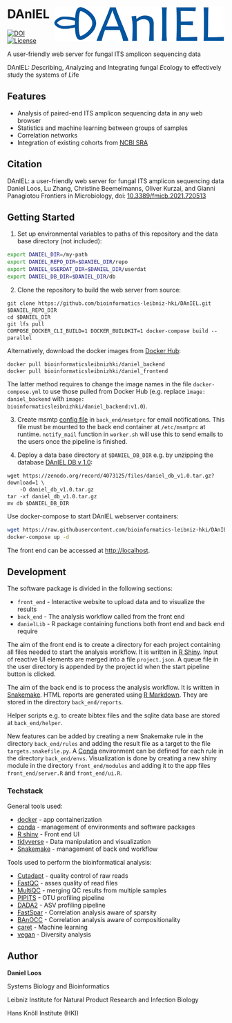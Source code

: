 # DAnIEL <a href='https://sbi.hki-jena.de/daniel'><img src='front_end/www/img/DAnIEL_logo.png' align="right" height="80px" /></a>

<!-- badges: start -->
[![DOI](https://zenodo.org/badge/DOI/10.5281/zenodo.4146884.svg)](https://doi.org/10.5281/zenodo.4146884)
[![License](https://img.shields.io/badge/License-BSD%202--Clause-orange.svg)](https://opensource.org/licenses/BSD-2-Clause)
<!-- badges: end -->

A user-friendly web server for fungal ITS amplicon sequencing data

DAnIEL: *D*escribing, *An*alyzing and *I*ntegrating fungal *E*cology to effectively study the systems of *L*ife

## Features
* Analysis of paired-end ITS amplicon sequencing data in any web browser
* Statistics and machine learning between groups of samples
* Correlation networks
* Integration of existing cohorts from [NCBI SRA](https://www.ncbi.nlm.nih.gov/sra)

## Citation
DAnIEL: a user-friendly web server for fungal ITS amplicon sequencing data
Daniel Loos, Lu Zhang, Christine Beemelmanns, Oliver Kurzai, and Gianni Panagiotou
Frontiers in Microbiology, doi: [10.3389/fmicb.2021.720513](https://www.frontiersin.org/articles/10.3389/fmicb.2021.720513)

## Getting Started

1. Set up environmental variables to paths of this repository and the data base directory (not included):

```sh
export DANIEL_DIR=/my-path
export DANIEL_REPO_DIR=$DANIEL_DIR/repo
export DANIEL_USERDAT_DIR=$DANIEL_DIR/userdat
export DANIEL_DB_DIR=$DANIEL_DIR/db
```

2. Clone the repository to build the web server from source:
```
git clone https://github.com/bioinformatics-leibniz-hki/DAnIEL.git $DANIEL_REPO_DIR
cd $DANIEL_DIR
git lfs pull
COMPOSE_DOCKER_CLI_BUILD=1 DOCKER_BUILDKIT=1 docker-compose build --parallel
```

Alternatively, download the docker images from [Docker Hub](https://hub.docker.com/orgs/bioinformaticsleibnizhki):
```
docker pull bioinformaticsleibnizhki/daniel_backend
docker pull bioinformaticsleibnizhki/daniel_frontend
```

The latter method requires to change the image names in the file `docker-compose.yml` to use those pulled from Docker Hub (e.g. replace `ìmage: daniel_backend` with `image: bioinformaticsleibnizhki/daniel_backend:v1.0`).

3. Create msmtp [config file](https://marlam.de/msmtp/msmtp.html) in `back_end/msmtprc` for email notifications.
This file must be mounted to the back end container at `/etc/msmtprc` at runtime.
`notify_mail` function in `worker.sh` will use this to send emails to the users once the pipeline is finished.

4. Deploy a data base directory at `$DANIEL_DB_DIR` e.g. by unzipping the database [DAnIEL DB v 1.0](https://doi.org/10.5281/zenodo.4073125):

```
wget https://zenodo.org/record/4073125/files/daniel_db_v1.0.tar.gz?download=1 \
	-O daniel_db_v1.0.tar.gz
tar -xf daniel_db_v1.0.tar.gz
mv db $DANIEL_DB_DIR
```

Use docker-compose to start DAnIEL webserver containers:

```sh
wget https://raw.githubusercontent.com/bioinformatics-leibniz-hki/DAnIEL/main/docker-compose.yml
docker-compose up -d
```

The front end can be accessed at [http://localhost](http://localhost).

## Development
The software package is divided in the following sections:

* `front_end` - Interactive website to upload data and to visualize the results
* `back_end` - The analysis workflow called from the front end
* `danielLib` - R package containing functions both front end and back end require

The aim of the front end is to create a directory for each project containing all files needed to start the analysis workflow.
It is written in [R Shiny](https://shiny.rstudio.com/).
Input of reactive UI elements are merged into a file `project.json`.
A queue file in the user directory is appended by the project id when the start pipeline button is clicked.

The aim of the back end is to process the analysis workflow.
It is written in [Snakemake](https://snakemake.readthedocs.io/en/stable/).
HTML reports are generated using [R Markdown](https://rmarkdown.rstudio.com/).
They are stored in the directory `back_end/reports`.

Helper scripts e.g. to create bibtex files and the sqlite data base are stored at `back_end/helper`.

New features can be added by creating a new Snakemake rule in the directory `back_end/rules` and adding the result file as a target to the file `targets.snakefile.py`.
A [Conda](https://conda.io/en/latest/) environment can be defined for each rule in the directory `back_end/envs`.
Visualization is done by creating a new shiny module in the directory `front_end/modules` and adding it to the app files `front_end/server.R` and `front_end/ui.R`.

### Techstack

General tools used:

* [docker](https://www.docker.com/) - app containerization
* [conda](https://conda.io/en/latest/) - management of environments and software packages
* [R shiny](https://shiny.rstudio.com/) - Front end UI
* [tidyverse](https://www.tidyverse.org/) - Data manipulation and visualization
* [Snakemake](https://snakemake.readthedocs.io/en/stable/) - management of back end workflow

Tools used to perform the bioinformatical analysis:

* [Cutadapt](https://cutadapt.readthedocs.io/en/stable/) - quality control of raw reads
* [FastQC](https://www.bioinformatics.babraham.ac.uk/projects/fastqc/) - asses quality of read files
* [MultiQC](https://multiqc.info/) - merging QC results from multiple samples
* [PIPITS](https://github.com/hsgweon/pipits) - OTU profiling pipeline
* [DADA2](https://benjjneb.github.io/dada2/index.html) - ASV profiling pipeline
* [FastSpar](https://github.com/scwatts/fastspar) - Correlation analysis aware of sparsity
* [BAnOCC](https://bioconductor.org/packages/release/bioc/html/banocc.html) - Correlation analysis aware of compositionality
* [caret](http://topepo.github.io/caret/index.html) - Machine learning
* [vegan](https://cran.r-project.org/web/packages/vegan/) - Diversity analysis

## Author
**Daniel Loos**

Systems Biology and Bioinformatics

Leibniz Institute for Natural Product Research and Infection Biology

Hans Knöll Institute (HKI)
